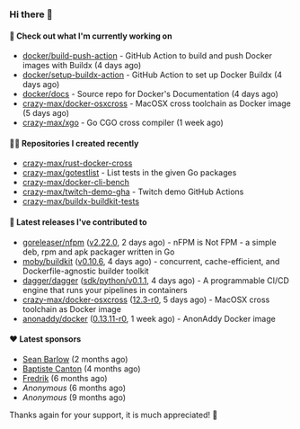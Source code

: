 ### Hi there 👋

#### 👷 Check out what I'm currently working on

- [docker/build-push-action](https://github.com/docker/build-push-action) - GitHub Action to build and push Docker images with Buildx (4 days ago)
- [docker/setup-buildx-action](https://github.com/docker/setup-buildx-action) - GitHub Action to set up Docker Buildx (4 days ago)
- [docker/docs](https://github.com/docker/docs) - Source repo for Docker&#39;s Documentation (4 days ago)
- [crazy-max/docker-osxcross](https://github.com/crazy-max/docker-osxcross) - MacOSX cross toolchain as Docker image (5 days ago)
- [crazy-max/xgo](https://github.com/crazy-max/xgo) - Go CGO cross compiler (1 week ago)

#### 👨‍💻 Repositories I created recently

- [crazy-max/rust-docker-cross](https://github.com/crazy-max/rust-docker-cross)
- [crazy-max/gotestlist](https://github.com/crazy-max/gotestlist) - List tests in the given Go packages
- [crazy-max/docker-cli-bench](https://github.com/crazy-max/docker-cli-bench)
- [crazy-max/twitch-demo-gha](https://github.com/crazy-max/twitch-demo-gha) - Twitch demo GitHub Actions
- [crazy-max/buildx-buildkit-tests](https://github.com/crazy-max/buildx-buildkit-tests)

#### 🚀 Latest releases I've contributed to

- [goreleaser/nfpm](https://github.com/goreleaser/nfpm) ([v2.22.0](https://github.com/goreleaser/nfpm/releases/tag/v2.22.0), 2 days ago) - nFPM is Not FPM - a simple deb, rpm and apk packager written in Go
- [moby/buildkit](https://github.com/moby/buildkit) ([v0.10.6](https://github.com/moby/buildkit/releases/tag/v0.10.6), 4 days ago) - concurrent, cache-efficient, and Dockerfile-agnostic builder toolkit
- [dagger/dagger](https://github.com/dagger/dagger) ([sdk/python/v0.1.1](https://github.com/dagger/dagger/releases/tag/sdk%2Fpython%2Fv0.1.1), 4 days ago) - A programmable CI/CD engine that runs your pipelines in containers
- [crazy-max/docker-osxcross](https://github.com/crazy-max/docker-osxcross) ([12.3-r0](https://github.com/crazy-max/docker-osxcross/releases/tag/12.3-r0), 5 days ago) - MacOSX cross toolchain as Docker image
- [anonaddy/docker](https://github.com/anonaddy/docker) ([0.13.11-r0](https://github.com/anonaddy/docker/releases/tag/0.13.11-r0), 1 week ago) - AnonAddy Docker image

#### ❤️ Latest sponsors
- [Sean Barlow](https://github.com/woolrab6) (2 months ago)
- [Baptiste Canton](https://github.com/batmac) (4 months ago)
- [Fredrik](https://github.com/fredrikscode) (6 months ago)
- _Anonymous_ (6 months ago)
- _Anonymous_ (9 months ago)

Thanks again for your support, it is much appreciated! 🙏
